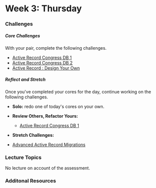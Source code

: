 # Week 3:  Thursday

### Challenges

##### Core Challenges
With your pair, complete the following challenges.
* [Active Record Congress DB 1](https://github.com/grasshoppers-2014/activerecord-congress-database-1-modeling-congresspeople-challenge)
* [Active Record Congress DB 2](https://github.com/grasshoppers-2014/activerecord-congress-database-2-tweet-archive-challenge)
* [Active Record : Design Your Own](https://github.com/grasshoppers-2014/activerecord-design-your-own-challenge)



##### Reflect and Stretch
Once you've completed your cores for the day, continue working on the following challenges.

- **Solo:** redo one of today's cores on your own.

- **Review Others, Refactor Yours:**
  * [Active Record Congress DB 1](https://github.com/grasshoppers-2014/activerecord-congress-database-1-modeling-congresspeople-challenge)

- **Stretch Challenges:**
 - [Advanced Active Record Migrations](https://github.com/grasshoppers-2014/database-drill-advanced-activerecord-migrations-challenge)


### Lecture Topics
No lecture on account of the assessment.

### Additonal Resources
